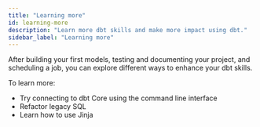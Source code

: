 ```yaml
---
title: "Learning more"
id: learning-more
description: "Learn more dbt skills and make more impact using dbt."
sidebar_label: "Learning more"
---
```


After building your first models, testing and documenting your project, and scheduling a job, you can explore different ways to enhance your dbt skills.

To learn more:

* Try connecting to dbt Core using the command line interface
* Refactor legacy SQL
* Learn how to use Jinja
